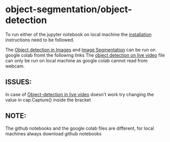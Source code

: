 # object-segmentation/object-detection

To run either of the jupyter notebook on local machine the [installation](https://github.com/tensorflow/models/blob/master/research/object_detection/g3doc/installation.md) instructions need to be followed.

The [Object detection in Images](https://colab.research.google.com/drive/1tULD2dXLhrC3UNs3ZAX181y6Y4MRCMnu?usp=sharing) and [Image Segmentation](https://colab.research.google.com/drive/1a3epWOWZwW7xf_u7hGfjekuiE2O4Cztq?usp=sharing) can be run on google colab fromt the following links
The [object detection on live video](https://github.com/datasciencemachine/object-detection-instance-segmentation/blob/trials/object_detection/Object-detection%20in%20live%20video.ipynb) file can only be run on local machine as google colab cannot read from webcam.

## ISSUES:
In case of [Object-detection in live video](https://github.com/datasciencemachine/object-segmentation-object-detection/blob/master/object_detection/Object-detection%20in%20live%20video.ipynb) doesn't work try changing the value in cap.Capture() inside the bracket

## NOTE:
The github notebooks and the google colab files are different, for local machines always download github notebooks

 
